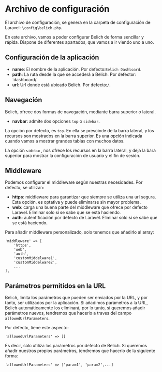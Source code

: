 # Archivo de configuración

El archivo de configuración, se genera en la carpeta de configuración de Laravel: `\config\belich.php`.

En este archivo, vamos a poder configurar Belich de forma sencillar y rápida. Dispone de diferentes apartados, que vamos a ir viendo uno a uno.

## Configuración de la aplicación

- **name**: El nombre de la aplicación. Por defecto:`Belich Dashboard`.
- **path**: La ruta desde la que se accederá a Belich. Por defector: `dashboard/.
- **url**: Url donde está ubicado Belich. Por defecto:`/`.

## Navegación

Belich, ofrece dos formas de navegación, mediante barra superior o lateral.

- **navbar**: admite dos opciones `top` o `sidebar`.

La opción por defecto, es `top`. En ella se prescinde de la barra lateral, y los recursos son mostrados en la barra superior. Es una opción indicada cuando vamos a mostrar grandes tablas con muchos datos.

La opción `sidebar`, nos ofrece los recursos en la barra lateral, y deja la bara superior para mostrar la configuración de usuario y el fin de sesión.

## Middleware

Podemos configurar el middleware según nuestras necesidades. Por defecto, se utilizan:

- **https**: middleware para garantizar que siempre se utiliza una url segura. Esta opción, es optativa y puede eliminarse sin mayor problema.
- **web**: carga una buena parte del middleware que ofrece por defecto Laravel. Eliminar solo si se sabe que se está haciendo.
- **auth**: autentificación por defecto de Laravel. Eliminar solo si se sabe que se está haciendo.

Para añadir middleware personalizado, solo tenemos que añadirlo al array:

~~~
'middleware' => [
    'https',
    'web',
    'auth',
    'customMiddelware1',
    'customMiddelware2',
    ...
],
~~~

## Parámetros permitidos en la URL 

Belich, limita los parámetros que pueden ser enviados por la URL, y por tanto, ser utilizados por la aplicación. Si añadimos parámetros a la URL, Belich automáticamente los eliminará, por lo tanto, si queremos añadir parámetros nuevos, tendremos que hacerlo a traves del campo `allowedUrlParameters`.

Por defecto, tiene este aspecto:

~~~
'allowedUrlParameters' => []
~~~

Es decir, sólo utiliza los parámetros por defecto de Belich. Si queremos añadir nuestros propios parámetros, tendremos que hacerlo de la siguiente forma:

~~~
'allowedUrlParameters' => ['param1', 'param2',...]
~~~
